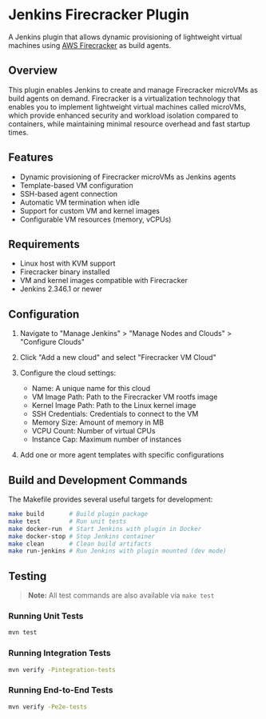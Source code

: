 # Jenkins Firecracker Plugin

A Jenkins plugin that allows dynamic provisioning of lightweight virtual machines using [AWS Firecracker](https://firecracker-microvm.github.io/) as build agents.

## Overview

This plugin enables Jenkins to create and manage Firecracker microVMs as build agents on demand. Firecracker is a virtualization technology that enables you to implement lightweight virtual machines called microVMs, which provide enhanced security and workload isolation compared to containers, while maintaining minimal resource overhead and fast startup times.

## Features

- Dynamic provisioning of Firecracker microVMs as Jenkins agents
- Template-based VM configuration
- SSH-based agent connection
- Automatic VM termination when idle
- Support for custom VM and kernel images
- Configurable VM resources (memory, vCPUs)

## Requirements

- Linux host with KVM support
- Firecracker binary installed
- VM and kernel images compatible with Firecracker
- Jenkins 2.346.1 or newer

## Configuration

1. Navigate to "Manage Jenkins" > "Manage Nodes and Clouds" > "Configure Clouds"
2. Click "Add a new cloud" and select "Firecracker VM Cloud"
3. Configure the cloud settings:
   - Name: A unique name for this cloud
   - VM Image Path: Path to the Firecracker VM rootfs image
   - Kernel Image Path: Path to the Linux kernel image
   - SSH Credentials: Credentials to connect to the VM
   - Memory Size: Amount of memory in MB
   - VCPU Count: Number of virtual CPUs
   - Instance Cap: Maximum number of instances

4. Add one or more agent templates with specific configurations

## Build and Development Commands

The Makefile provides several useful targets for development:

```bash
make build       # Build plugin package
make test        # Run unit tests
make docker-run  # Start Jenkins with plugin in Docker
make docker-stop # Stop Jenkins container
make clean       # Clean build artifacts
make run-jenkins # Run Jenkins with plugin mounted (dev mode)
```

## Testing

> **Note:** All test commands are also available via `make test`

### Running Unit Tests
```bash
mvn test
```

### Running Integration Tests
```bash
mvn verify -Pintegration-tests
```

### Running End-to-End Tests
```bash
mvn verify -Pe2e-tests
```
